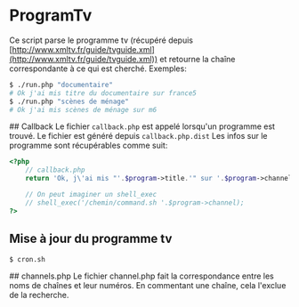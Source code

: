 # ProgramTv

Ce script parse le programme tv (récupéré depuis [http://www.xmltv.fr/guide/tvguide.xml](http://www.xmltv.fr/guide/tvguide.xml)) et retourne la chaîne correspondante à ce qui est cherché.
Exemples:
```bash
$ ./run.php "documentaire"
# Ok j'ai mis titre du documentaire sur france5
$ ./run.php "scènes de ménage"
# Ok j'ai mis scènes de ménage sur m6
```

## Callback
Le fichier ``callback.php`` est appelé lorsqu'un programme est trouvé.
Le fichier est généré depuis ``callback.php.dist``
Les infos sur le programme sont récupérables comme suit:
```php
<?php
    // callback.php
    return 'Ok, j\'ai mis "'.$program->title.'" sur '.$program->channel_name.' sur le canal '.$program->channel;

    // On peut imaginer un shell_exec
    // shell_exec('/chemin/command.sh '.$program->channel);
?>

```
## Mise à jour du programme tv

```bash
$ cron.sh
```

## channels.php
Le fichier channel.php fait la correspondance entre les noms de chaînes et leur numéros.
En commentant une chaîne, cela l'exclue de la recherche.
